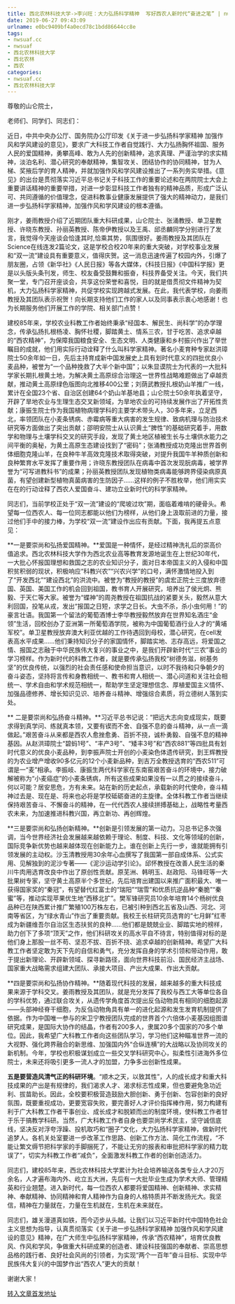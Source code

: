 ```yaml
---
title: 西北农林科技大学->李兴旺：大力弘扬科学精神  写好西农人新时代“奋进之笔” | nwsuaf.cc
date: 2019-06-27 09:43:09
urlname: e0bc9409bf4a0ecd78c1bdd86644cc8e
tags: 
- nwsuaf.cc
- nwsuaf
- 西北农林科技大学
- 西北农林
- 西农
categories:
- nwsuaf.cc
- 西北农林科技大学
---
```



尊敬的山仑院士，

老师们、同学们、同志们：

近日，中共中央办公厅、国务院办公厅印发《关于进一步弘扬科学家精神 加强作风和学风建设的意见》，要求广大科技工作者自觉践行、大力弘扬胸怀祖国、服务人民的爱国精神，勇攀高峰、敢为人先的创新精神，追求真理、严谨治学的求实精神，淡泊名利、潜心研究的奉献精神，集智攻关、团结协作的协同精神，甘为人梯、奖掖后学的育人精神，并就加强作风和学风建设推出了一系列务实举措。《意见》的出台是贯彻落实习近平总书记关于科技工作的重要论述和在两院院士大会上重要讲话精神的重要举措，对进一步彰显科技工作者独有的精神品质，形成广泛认可、共同遵循的价值理念，促进科教事业健康发展提供了强大的精神动力，是我们进一步弘扬科学家精神，加强作风和学风建设的根本遵循。

刚才，姜雨教授介绍了近期团队重大科研成果，山仑院士、张涌教授、单卫星教授、许晓东教授、孙丽英教授、陈帝伊教授以及王禹、邱丞麟同学分别进行了发言，我觉得今天座谈会恰逢其时,恰乘其势，氛围很好。姜雨教授及其团队在Science在线连发2篇论文，这是学校合校20年来的重大突破，对学校事业发展和“双一流”建设具有重要意义，值得庆贺。这一消息迅速传遍了校园内外，引爆了朋友圈，占领《新华社》《人民日报》等各大媒体，《科技日报》《中国科学报》更是以头版头条刊发，师生、校友备受鼓舞和振奋，科技界备受关注。今天，我们共聚一堂，专门召开座谈会，共享这份荣誉和喜悦，目的就是借贯彻文件精神为契机，大力弘扬科学家精神，共促学校实现跨越式发展。在此，我代表学校，向姜雨教授及其团队表示祝贺！向长期支持他们工作的家人以及同事表示衷心地感谢！也为长期服务他们开展工作的学院、相关部门点赞！

建校85年来，学校农业科教工作者始终秉承“经国本、解民生、尚科学”的办学理念，传承弘扬扎根杨凌、胸怀社稷，脚踏黄土、情系三农，甘于吃苦、追求卓越的“西农精神”，为保障我国粮食安全、生态文明、人类健康和乡村振兴作出了举世瞩目的成就，他们用实际行动诠释了什么叫科学家精神。著名小麦育种专家赵洪璋院士50余年如一日，先后主持育成新中国发展史上具有划时代意义的四批优良小麦品种，被誉为“一个品种挽救了大半个新中国”；以朱显谟院士为代表的一大批科学家长期扎根黄土地，为解决黄土高原综合治理这一世界性战略难题做出了卓越贡献，推动黄土高原绿色版图向北推移400公里；刘荫武教授扎根奶山羊推广一线，累计在全国23个省、自治区创建64个奶山羊基地县；山仑院士50余年执着坚守，开辟了旱地农业与生理生态交叉新领域，为旱地农业的可持续发展作出了开拓性贡献；康振生院士作为我国植物病理学科的主要学术带头人，30多年来，立足西北，率领团队在小麦条锈病、赤霉病等重大病害的发生规律、致病机理与防治技术研究等方面做出了突出贡献；邵明安院士从认识黄土“脾性”的基础研究着手，用数学和物理与土壤学科交叉的研究手段，发现了黄土地区植被生长与土壤供水能力之间平衡的奥秘，为黄土高原生态建设找到了“密码”；张涌教授成功克隆出世界首例体细胞克隆山羊，在良种牛羊高效克隆技术取得突破，对提升我国牛羊种质创新和良种繁育水平发挥了重要作用；许晓东教授团队在病毒中首次发现朊病毒，被学界誉为“可写进教科书”的成果；孙丽英教授团队发现植物类病毒能够跨界侵染病原真菌，有望创建新型植物真菌病害的生防因子……这样的例子不胜枚举，他们用实实在在的行动诠释了西农人爱国奋斗、建功立业新时代的科学家精神。

同志们，当前学校正处于“双一流”建设的“爬坡过坎”期，面临着难啃的硬骨头。希望每一位西农人、每一位同志都能以他们为榜样，从他们身上汲取前进的力量，接过他们手中的接力棒，为学校“双一流”建设作出应有贡献。下面，我再提五点意见：

**一是要崇尚和弘扬爱国精神。**爱国是一种情怀，是经过精神洗礼后的崇高价值追求。西北农林科技大学作为西北农业高等教育发源地诞生在上世纪30年代，一大批心怀报国理想和救国之志的农业知识分子，面对日本帝国主义的入侵和中国积贫积弱的现状，积极响应“科教兴农”“兴农兴学”的口号，满怀激情地投入到了“开发西北”“建设西北”的洪流中。被誉为“教授的教授”的虞宏正院士三度放弃德国、英国、美国工作的机会回到祖国，教书育人开展研究，培养出了侯光炯、熊毅、于天仁等大家。被誉为“蝶神”的周尧教授在祖国抗战的紧要关头，毅然从意大利回国，投笔从戎，发出“报国之日短，求学之日长。大虫不杀，杀小虫何用！”的豪言壮语。我国第一个留法的葡萄酒博士李华教授毅然放弃在世界知名酒庄“金领”生活，回校创办了亚洲第一所葡萄酒学院，被称为中国葡萄酒行业人才的“黄埔军校”。单卫星教授放弃澳大利亚优越的工作待遇回到母校，潜心研究，在cell发表高水平成果……他们秉持知识分子的家国情怀，脚踏实地、志存高远，将爱国之情、报国之志融于中华民族伟大复兴的事业之中，是我们开辟新时代“三农”事业的学习榜样。作为新时代的科教工作者，就是要传承弘扬我校“树德务滋，树基务坚”的优良传统，以强烈的社会责任感和使命担当意识，以时不我待和只争朝夕的奋斗姿态，坚持将言传和身教相统一、教书和育人相统一、潜心问道和关注社会相统一、学术自由和学术规范相统一，帮助学生坚定理想信念、厚植爱国主义情怀、加强品德修养、增长知识见识、培养奋斗精神、增强综合素质，将立德树人落到实处。

** 二是要崇尚和弘扬奋斗精神。**习近平总书记说：“把远大志向变成现实，既要求得到真学问、练就真本领，又要有锲而不舍、自强不息的奋斗精神，从一点一滴做起。”艰苦奋斗从来都是西农人愈挫愈勇、百折不挠，诚朴勇毅、自强不息的精神基因。从赵洪璋院士“碧蚂1号”、“丰产3号”、“矮丰3号”和“西农881”等四批具有划时代意义的优良小麦品种，到李振声院士开创的小麦染色体遗传研究，到王辉教授的为农业增产增收90多亿元的12个小麦新品种，到吉万全教授选育的“西农511”可谓是一“麦”相承。李振岐、康振生两代科学家在东南窑艰苦奋斗的环境中，接力破解被称为“小麦癌症”的小麦条锈病，所有这些成果如果没有一以贯之的接续奋斗，何以可能？居安思危，方有未来。站在新的历史起点，承载新的时代使命，奋斗精神过去是、现在是、将来也必将是学校砥砺奋进的主旋律。全体科教工作者当继续保持艰苦奋斗、不懈奋斗的精神，在一代代西农人接续拼搏基础上，战略性考量西农未来，为加速推进科教兴国，再立新功、再创辉煌。

**三是要崇尚和弘扬创新精神。**创新是引领发展的第一动力。习总书记多次强调，当今世界经济社会发展越来越依赖于理论、制度、科技、文化等领域的创新，国际竞争新优势也越来越体现在创新能力上。谁在创新上先行一步，谁就能拥有引领发展的主动权。沙玉清教授用30余年心血撰写了我国第一部自成体系、公式实用、见解独到的泥沙专著——《泥沙运动学引论》。邱怀教授在改善人民生活的秦川牛肉用选育改良中作出了原创性贡献。原芜洲、韩明玉、赵政阳、马锋旺等一大批果树专家，坚守黄土高原半个多世纪，先后培育出建国以来推广面积最大、唯一获得国家奖的“秦冠”，有望替代红富士的“瑞阳”“瑞雪”和优质抗逆品种“秦脆”“秦蜜”等，推动实现苹果优生地“西移北扩”。樊军锋研究员10余年培育14个杨树优良品种已在陕西累计推广繁殖100万株左右，已被引种到西北五省及山西、河北、河南等省区，为“绿水青山”作出了重要贡献。我校王长柱研究员选育的“七月鲜”红枣成为新疆维吾尔自治区生态扶贫的良种……他们都是兢兢业业、脚踏实地的榜样，助力创下了多项“顶天”之作，他们科研攻关的高水平自不待言，特别值得对标的是他们身上那股一丝不苟、坚忍不拔、百折不挠、追求卓越的创新精神。希望广大科教工作者坚定敢为天下先的自信和勇气，充分发挥自身的学术引领和带动作用，敢于提出新理论、开辟新领域、探寻新路径，面向世界科技前沿、国民经济主战场、国家重大战略需求组建大团队、承接大项目、产出大成果、作出大贡献。

**四是要崇尚和弘扬协作精神。**随着现代科技的发展，越来越多的重大科技成果来源于学科交叉。姜雨教授及其团队，就是充分发挥了我校与西工大等单位各自的学科优势，通过联合攻关，从遗传学角度首次提出反刍动物具有相同的细胞起源——头部神经脊干细胞，为反刍动物角具有单一的进化起源和发生发育机制提供了依据。作为中国唯一参与的宋卫宁教授团队完成的世界首个六倍体小麦基因组图谱研究成果，是国际大协作的结晶，作者有200多人，隶属20多个国家的70多个单位。因此，我希望广大科教工作者向这些团队学习，学习他们这种瞄准世界一流的大视野、强化跨界融合的新思维、加强国内外“合纵连横”的大战略以及协同攻关的新机制。今年，学校也积极谋划成立一些交叉学科研究中心，拟柔性引进海外多位院士，未来还将吸引更多一流人才的加盟，力争多出创新性成果。

**五是要营造风清气正的科研环境**。“顺木之天，以致其性”，人的成长成才和重大科技成果的产出是有规律的，我们渴求人才、渴求标志性成果，但也要避免急功近利、拔苗助长。因此，全校要积极营造鼓励大胆创新、勇于创新、包容创新的良好氛围，既要重视成功，更要宽容失败，要完善好人才评价指挥棒作用，努力构建有利于广大科教工作者干事创业、成长成才和脱颖而出的制度环境，使科教工作者甘于乐于搞教学科研。当然，广大科教工作者自身也要崇尚学术民主，坚守诚信底线，坚决反对浮夸浮躁、投机取巧和“圈子”文化，大力弘扬科学家精神，做新时代追梦人。各机关处室要进一步改革工作思路、创新工作方法、简化工作流程，“不能让繁文缛节把科学家的手脚捆死了，不能让无穷的报表和审批把科学家的精力耽误了”，切实为科教工作者“减负”，全面激发科教工作者的创新创造活力。

同志们，建校85年来，西北农林科技大学累计为社会培养输送各类专业人才20万余名，人才遍布海内外、屹立五大洲，先后有一大批毕业生成为学术大师、管理精英和行业翘楚。进入新时代，每一位西农人都要将爱国精神、创新精神、求实精神、奉献精神、协同精神和育人精神作为自身的人格特质并不断发扬光大。我坚信，精神在力量就在，力量在生机就在，生机在未来就在。

同志们，雄关漫道真如铁，而今迈步从头越。让我们以习近平新时代中国特色社会主义思想为指导，认真贯彻落实《关于进一步弘扬科学家精神 加强作风和学风建设的意见》精神，在广大师生中弘扬科学家精神，传承“西农精神”，培育优良教风、作风和学风，争做重大科研成果的创造者、建设科技强国的奉献者、崇高思想品格的践行者、良好社会风尚的引领者，为实现“两个一百年”奋斗目标、实现中华民族伟大复兴的中国梦作出“西农人”更大的贡献！

谢谢大家！





[转入文章首发地址](https://news.nwsuaf.edu.cn/xnxw/90586.htm)